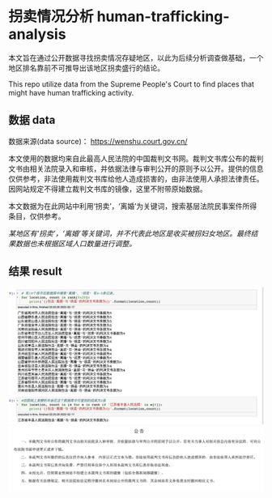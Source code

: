 # 拐卖情况分析 human-trafficking-analysis

本文旨在通过公开数据寻找拐卖情况存疑地区，以此为后续分析调查做基础，一个地区排名靠前不可推导出该地区拐卖盛行的结论。

This repo utilize data from the Supreme People's Court to find places that might have human trafficking activity.


## 数据 data

数据来源(data source)： https://wenshu.court.gov.cn/

本文使用的数据均来自此最高人民法院的中国裁判文书网。裁判文书库公布的裁判文书由相关法院录入和审核，并依据法律与审判公开的原则予以公开。提供的信息仅供参考，非法使用裁判文书库给他人造成损害的，由非法使用人承担法律责任。因网站规定不得建立裁判文书库的镜像，这里不附带原始数据。

本文数据为在此网站中利用‘拐卖’，‘离婚’为关键词，搜索基层法院民事案件所得条目，仅供参考。

*某地区有‘拐卖’，‘离婚’等关键词，并不代表此地区是收买被拐妇女地区。最终结果数据也未根据区域人口数量进行调整。*

## 结果 result
![result](image/result.png)
![notice](image/notice.png)
